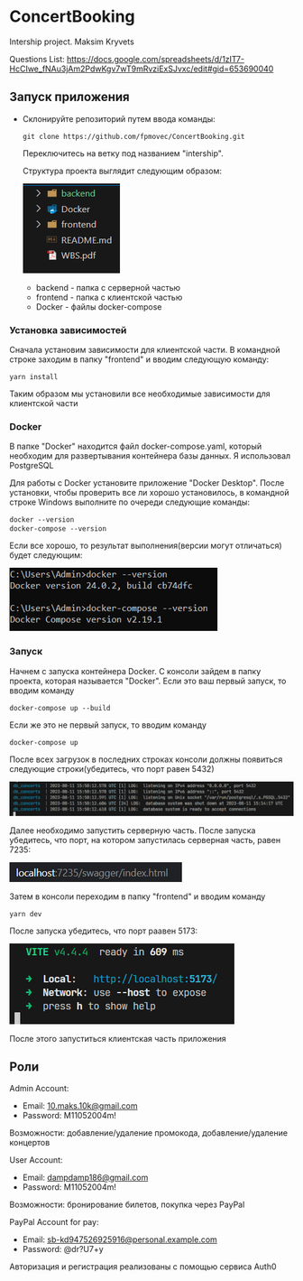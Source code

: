 # ConcertBooking
Intership project. Maksim Kryvets

Questions List: https://docs.google.com/spreadsheets/d/1zIT7-HcCIwe_fNAu3jAm2PdwKgv7wT9mRvziExSJvxc/edit#gid=653690040

## Запуск приложения

* Склонируйте репозиторий путем ввода команды: 
   ```
  git clone https://github.com/fpmovec/ConcertBooking.git
  ```
   Переключитесь на ветку под названием "intership".
   
  Структура проекта выглядит следующим образом:
  
  ![](https://github.com/fpmovec/Images/blob/main/photo_2023-08-11_18-30-11.jpg)

  - backend - папка с серверной частью
  - frontend - папка с клиентской частью
  - Docker - файлы docker-compose
### Установка зависимостей
Сначала установим зависимости для клиентской части. В командной строке заходим в папку "frontend" и вводим следующую команду:
```
yarn install
```
Таким образом мы установили все необходимые зависимости для клиентской части
### Docker
  В папке "Docker" находится файл docker-compose.yaml, который необходим для развертывания контейнера базы данных. Я использовал PostgreSQL
  
  Для работы с Docker установите приложение "Docker Desktop". После установки, чтобы проверить все ли хорошо установилось, в командной строке Windows выполните по очереди следующие команды:
  ```
docker --version
docker-compose --version
  ```
Если все хорошо, то результат выполнения(версии могут отличаться) будет следующим: 

![](https://github.com/fpmovec/Images/blob/main/photo_2023-08-11_18-42-12.jpg)

  ### Запуск
Начнем с запуска контейнера Docker. С консоли зайдем в папку проекта, которая называется "Docker".
Если это ваш первый запуск, то вводим команду 
```
docker-compose up --build
```
Если же это не первый запуск, то вводим команду
```
docker-compose up
```
После всех загрузок в последних строках консоли должны появиться следующие строки(убедитесь, что порт равен 5432)

![](https://github.com/fpmovec/Images/blob/main/photo_2023-08-11_18-50-51.jpg)

Далее необходимо запустить серверную часть.
После запуска убедитесь, что порт, на котором запустилась серверная часть, равен 7235:

![](https://github.com/fpmovec/Images/blob/main/photo_2023-08-11_18-56-31.jpg)

Затем в консоли переходим в папку "frontend" и вводим команду
```
yarn dev
```
После запуска убедитесь, что порт раавен 5173:

![](https://github.com/fpmovec/Images/blob/main/photo_2023-08-11_19-00-42.jpg)

После этого запуститься клиентская часть приложения
## Роли
Admin Account:
   - Email: 10.maks.10k@gmail.com
   - Password: M11052004m!

Возможности: добавление/удаление промокода, добавление/удаление концертов

User Account: 
   - Email: dampdamp186@gmail.com
   - Password: M11052004m!

Возможности: бронирование билетов, покупка через PayPal

PayPal Account for pay:
   - Email: sb-kd947526925916@personal.example.com
   - Password: @dr?U7+y

Авторизация и регистрация реализованы с помощью сервиса Auth0
